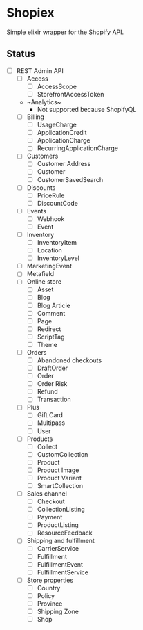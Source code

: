 # Shopiex
Simple elixir wrapper for the Shopify API.

## Status

- [ ] REST Admin API
	- [ ] Access
		- [ ] AccessScope
		- [ ] StorefrontAccessToken
	- ~Analytics~
		- Not supported because ShopifyQL
	- [ ] Billing
		- [ ] UsageCharge
		- [ ] ApplicationCredit
		- [ ] ApplicationCharge
		- [ ] RecurringApplicationCharge
	- [ ] Customers
		- [ ] Customer Address
		- [ ] Customer
		- [ ] CustomerSavedSearch
	- [ ] Discounts
		- [ ] PriceRule
		- [ ] DiscountCode
	- [ ] Events
		- [ ] Webhook
		- [ ] Event
	- [ ] Inventory
		- [ ] InventoryItem
		- [ ] Location
		- [ ] InventoryLevel
	- [ ] MarketingEvent
	- [ ] Metafield
	- [ ] Online store
		- [ ] Asset
		- [ ] Blog
		- [ ] Blog Article
		- [ ] Comment
		- [ ] Page
		- [ ] Redirect
		- [ ] ScriptTag
		- [ ] Theme
	- [ ] Orders
		- [ ] Abandoned checkouts
		- [ ] DraftOrder
		- [ ] Order
		- [ ] Order Risk
		- [ ] Refund
		- [ ] Transaction
	- [ ] Plus
		- [ ] Gift Card
		- [ ] Multipass
		- [ ] User
	- [ ] Products
		- [ ] Collect
		- [ ] CustomCollection
		- [ ] Product
		- [ ] Product Image
		- [ ] Product Variant
		- [ ] SmartCollection
	- [ ] Sales channel
		- [ ] Checkout
		- [ ] CollectionListing
		- [ ] Payment
		- [ ] ProductListing
		- [ ] ResourceFeedback
	- [ ] Shipping and fulfillment
		- [ ] CarrierService
		- [ ] Fulfillment
		- [ ] FulfillmentEvent
		- [ ] FulfillmentService
	- [ ] Store properties
		- [ ] Country
		- [ ] Policy
		- [ ] Province
		- [ ] Shipping Zone
		- [ ] Shop
